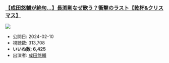 ### [【成田悠輔が絶句…】長渕剛なぜ歌う？衝撃のラスト【乾杯&クリスマス】](https://www.youtube.com/watch?v=kS6TGRb9udg)
[![](https://img.youtube.com/vi/kS6TGRb9udg/sddefault.jpg)](https://www.youtube.com/watch?v=kS6TGRb9udg)
-   公開日: 2024-02-10
-   視聴数: 313,708
-   **いいね数: 6,425**
-   出演者: [成田悠輔](/rehacq_fan/people/成田悠輔 "wikilink")
